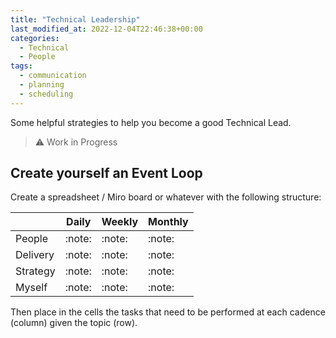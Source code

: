 ```yaml
---
title: "Technical Leadership"
last_modified_at: 2022-12-04T22:46:38+00:00
categories:
  - Technical
  - People
tags:
  - communication
  - planning
  - scheduling
---
```


Some helpful strategies to help you become a good Technical Lead.

> :warning: Work in Progress

## Create yourself an Event Loop

Create a spreadsheet / Miro board or whatever with the following structure:

| | Daily | Weekly | Monthly |
|---|---|---|---|
| People | :note: | :note: | :note: |
| Delivery | :note: | :note: | :note: |
| Strategy | :note: | :note: | :note: |
| Myself | :note: | :note: | :note: |

Then place in the cells the tasks that need to be performed at each cadence (column) given the topic (row).